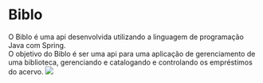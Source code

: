 # Biblo
O Biblo é uma api desenvolvida utilizando a linguagem de programação Java com Spring.
<br>
O objetivo do Biblo é ser uma api para uma aplicação de gerenciamento de uma biblioteca, gerenciando e catalogando e controlando os empréstimos do acervo.
<img src = "https://user-images.githubusercontent.com/71857914/154580214-33ae14eb-fe08-447d-b4c3-4a68c578571a.png" >
